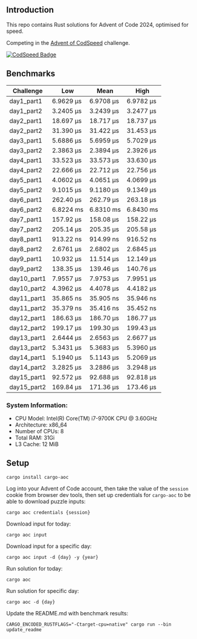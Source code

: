 ## Introduction

This repo contains Rust solutions for Advent of Code 2024, optimised for speed.

Competing in the [Advent of CodSpeed](https://codspeed.io/advent/) challenge.

[![CodSpeed Badge](https://img.shields.io/endpoint?url=https://codspeed.io/badge.json)](https://codspeed.io/KasparasMasiukas/advent-of-code-2024)

## Benchmarks

<!-- BENCHMARK RESULTS START -->

| Challenge   | Low       | Mean      | High      |
|-------------|-----------|-----------|-----------|
| day1_part1  | 6.9629 µs | 6.9708 µs | 6.9782 µs |
| day1_part2  | 3.2405 µs | 3.2439 µs | 3.2477 µs |
| day2_part1  | 18.697 µs | 18.717 µs | 18.737 µs |
| day2_part2  | 31.390 µs | 31.422 µs | 31.453 µs |
| day3_part1  | 5.6886 µs | 5.6959 µs | 5.7029 µs |
| day3_part2  | 2.3863 µs | 2.3894 µs | 2.3926 µs |
| day4_part1  | 33.523 µs | 33.573 µs | 33.630 µs |
| day4_part2  | 22.666 µs | 22.712 µs | 22.756 µs |
| day5_part1  | 4.0602 µs | 4.0651 µs | 4.0699 µs |
| day5_part2  | 9.1015 µs | 9.1180 µs | 9.1349 µs |
| day6_part1  | 262.40 µs | 262.79 µs | 263.18 µs |
| day6_part2  | 6.8224 ms | 6.8310 ms | 6.8430 ms |
| day7_part1  | 157.92 µs | 158.08 µs | 158.22 µs |
| day7_part2  | 205.14 µs | 205.35 µs | 205.58 µs |
| day8_part1  | 913.22 ns | 914.99 ns | 916.52 ns |
| day8_part2  | 2.6761 µs | 2.6802 µs | 2.6845 µs |
| day9_part1  | 10.932 µs | 11.514 µs | 12.149 µs |
| day9_part2  | 138.35 µs | 139.46 µs | 140.76 µs |
| day10_part1 | 7.9557 µs | 7.9753 µs | 7.9951 µs |
| day10_part2 | 4.3962 µs | 4.4078 µs | 4.4182 µs |
| day11_part1 | 35.865 ns | 35.905 ns | 35.946 ns |
| day11_part2 | 35.379 ns | 35.416 ns | 35.452 ns |
| day12_part1 | 186.63 µs | 186.70 µs | 186.77 µs |
| day12_part2 | 199.17 µs | 199.30 µs | 199.43 µs |
| day13_part1 | 2.6444 µs | 2.6563 µs | 2.6677 µs |
| day13_part2 | 5.3431 µs | 5.3683 µs | 5.3960 µs |
| day14_part1 | 5.1940 µs | 5.1143 µs | 5.2069 µs |
| day14_part2 | 3.2825 µs | 3.2886 µs | 3.2948 µs |
| day15_part1 | 92.572 µs | 92.688 µs | 92.818 µs |
| day15_part2 | 169.84 µs | 171.36 µs | 173.46 µs |

<!-- BENCHMARK RESULTS END -->

### System Information:

* CPU Model: Intel(R) Core(TM) i7-9700K CPU @ 3.60GHz
* Architecture: x86_64
* Number of CPUs: 8
* Total RAM: 31Gi
* L3 Cache: 12 MiB

## Setup

```shell
cargo install cargo-aoc
```

Log into your Advent of Code account, then take the value of the `session` cookie from browser dev
tools, then set up credentials for `cargo-aoc` to be able to download puzzle inputs:

```shell
cargo aoc credentials {session}
```

Download input for today:

```shell
cargo aoc input
```

Download input for a specific day:

```shell
cargo aoc input -d {day} -y {year}
```

Run solution for today:

```shell
cargo aoc
```

Run solution for specific day:

```shell
cargo aoc -d {day}
```

Update the README.md with benchmark results:

```shell
CARGO_ENCODED_RUSTFLAGS="-Ctarget-cpu=native" cargo run --bin update_readme
```
